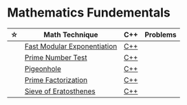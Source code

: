 # Mathematics Fundementals

| ☆   | Math Technique                                         | C++                                                  | Problems |
| --- | ------------------------------------------------------ | ---------------------------------------------------- | -------- |
|     | [Fast Modular Exponentiation](./fast-mod/README.md)    | [C++](./fast-mod/fast-mod.cpp)                       |          |
|     | [Prime Number Test](./is-prime/README.md)              | [C++](./is-prime/is-prime.cpp)                       |          |
|     | [Pigeonhole](./pigeonhole/README.md)                   | [C++](./pigeonhole/pigeonhole.cpp)                   |          |
|     | [Prime Factorization](./prime-factorization/README.md) | [C++](./prime-factorization/prime-factorization.cpp) |          |
|     | [Sieve of Eratosthenes](./sieve/README.md)             | [C++](./sieve/sieve.cpp)                             |          |
